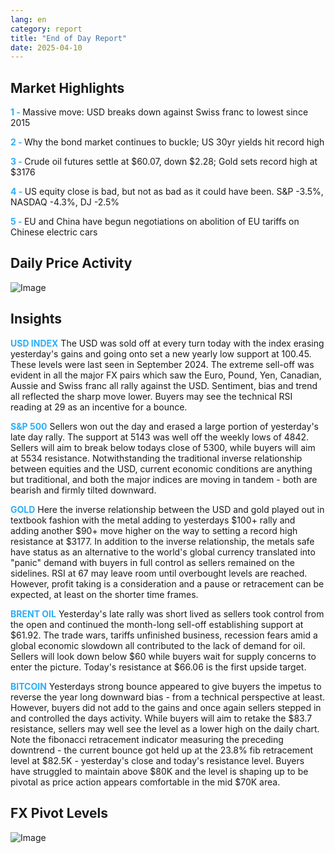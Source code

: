 ```yaml
---
lang: en
category: report
title: "End of Day Report"
date: 2025-04-10
---
```



<h2>Market Highlights</h2>
<strong style="color: #2caef7;">1 - </strong> Massive move: USD breaks down against Swiss franc to lowest since 2015

<strong style="color: #2caef7;">2 - </strong> Why the bond market continues to buckle; US 30yr yields hit record high

<strong style="color: #2caef7;">3 - </strong> Crude oil futures settle at $60.07, down $2.28; Gold sets record high at $3176

<strong style="color: #2caef7;">4 - </strong> US equity close is bad, but not as bad as it could have been. S&P -3.5%, NASDAQ -4.3%, DJ -2.5%

<strong style="color: #2caef7;">5 - </strong> EU and China have begun negotiations on abolition of EU tariffs on Chinese electric cars



<h2>Daily Price Activity</h2>
<img src="https://markleighedu.github.io/img/Apr-2025/10-Apr-2025/price.jpg" alt="Image"/>

<h2>Insights</h2>
<strong style="color: #2caef7;">USD INDEX</strong> The USD was sold off at every turn today with the index erasing yesterday's gains and going onto set a new yearly low support at 100.45. These levels were last seen in September 2024. The extreme sell-off was evident in all the major FX pairs which saw the Euro, Pound, Yen, Canadian, Aussie and Swiss franc all rally against the USD. Sentiment, bias and trend all reflected the sharp move lower. Buyers may see the technical RSI reading at 29 as an incentive for a bounce. 

<strong style="color: #2caef7;">S&P 500</strong> Sellers won out the day and erased a large portion of yesterday's late day rally. The support at 5143 was well off the weekly lows of 4842. Sellers will aim to break below todays close of 5300, while buyers will aim at 5534 resistance. Notwithstanding the traditional inverse relationship between equities and the USD, current economic conditions are anything but traditional, and both the major indices are moving in tandem - both are bearish and firmly tilted downward.

<strong style="color: #2caef7;">GOLD</strong> Here the inverse relationship between the USD and gold played out in textbook fashion with the metal adding to yesterdays $100+ rally and adding another $90+ move higher on the way to setting a record high resistance at $3177. In addition to the inverse relationship, the metals safe have status as an alternative to the world's global currency translated into "panic" demand with buyers in full control as sellers remained on the sidelines. RSI at 67 may leave room until overbought levels are reached. However, profit taking is a consideration and a pause or retracement can be expected, at least on the shorter time frames. 

<strong style="color: #2caef7;">BRENT OIL</strong> Yesterday's late rally was short lived as sellers took control from the open and continued the month-long sell-off establishing support at $61.92. The trade wars, tariffs unfinished business, recession fears amid a global economic slowdown all contributed to the lack of demand for oil. Sellers will look down below $60 while buyers wait for supply concerns to enter the picture. Today's resistance at $66.06 is the first upside target.

<strong style="color: #2caef7;">BITCOIN</strong> Yesterdays strong bounce appeared to give buyers the impetus to reverse the year long downward bias - from a technical perspective at least. However, buyers did not add to the gains and once again sellers stepped in and controlled the days activity. While buyers will aim to retake the $83.7 resistance, sellers may well see the level as a lower high on the daily chart. Note the fibonacci retracement indicator measuring the preceding downtrend - the current bounce got held up at the 23.8% fib retracement level at $82.5K - yesterday's close and today's resistance level. Buyers have struggled to maintain above $80K and the level is shaping up to be pivotal as price action appears comfortable in the mid $70K area.



<h2>FX Pivot Levels</h2>
<img src="https://markleighedu.github.io/img/Apr-2025/10-Apr-2025/pivot.jpg" alt="Image"/>